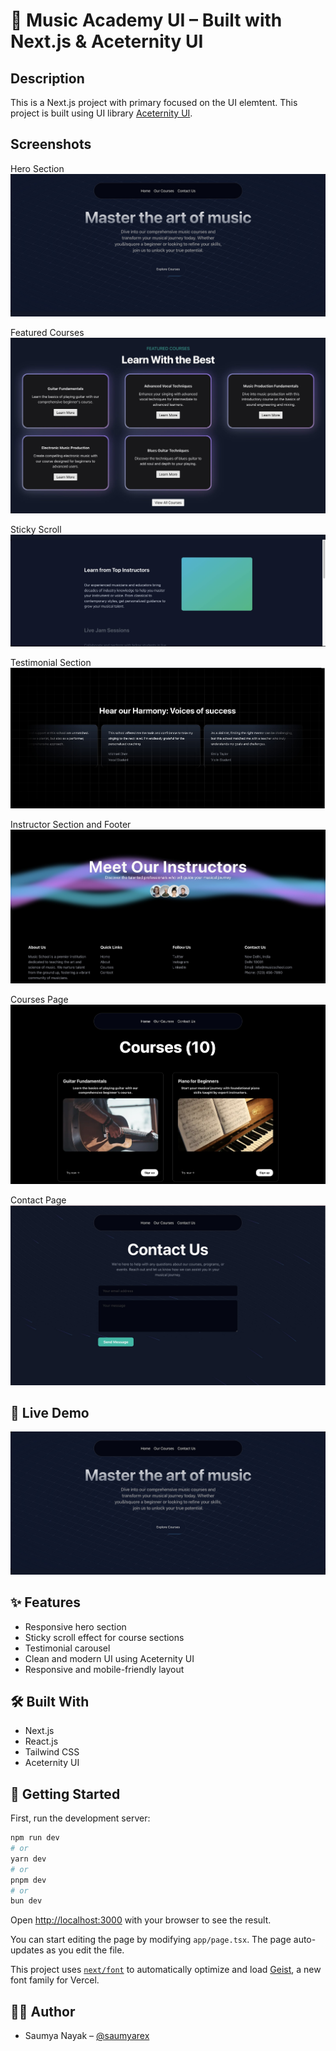 # 🎵 Music Academy UI – Built with Next.js & Aceternity UI

## Description

This is a Next.js project with primary focused on the UI elemtent. This project is built using UI library [Aceternity UI](https://ui.aceternity.com).

## Screenshots

Hero Section
![Hero Section](./screenshots/hero-section.jpg)

Featured Courses
![Featured Courses](./screenshots/featured-courses.jpg)

Sticky Scroll
![Sticky Scroll](./screenshots/sticky-scroll.jpg)

Testimonial Section
![Testimonial Section](./screenshots/testimonials.jpg)

Instructor Section and Footer
![Instructor Section and Footer](./screenshots/footer.jpg)

Courses Page
![Courses Page](./screenshots/courses.jpg)

Contact Page
![Contact Page](./screenshots/contact.jpg)

## 🎥 Live Demo

[![Watch the demo](./screenshots/hero-section.jpg)](https://youtu.be/WZINW9YLxIw)

## ✨ Features

- Responsive hero section
- Sticky scroll effect for course sections
- Testimonial carousel
- Clean and modern UI using Aceternity UI
- Responsive and mobile-friendly layout

## 🛠️ Built With

- Next.js
- React.js
- Tailwind CSS
- Aceternity UI

## 🚀 Getting Started

First, run the development server:

```bash
npm run dev
# or
yarn dev
# or
pnpm dev
# or
bun dev
```

Open [http://localhost:3000](http://localhost:3000) with your browser to see the result.

You can start editing the page by modifying `app/page.tsx`. The page auto-updates as you edit the file.

This project uses [`next/font`](https://nextjs.org/docs/app/building-your-application/optimizing/fonts) to automatically optimize and load [Geist](https://vercel.com/font), a new font family for Vercel.

## 🙋‍♂️ Author

- Saumya Nayak – [@saumyarex](https://github.com/saumyarex)
